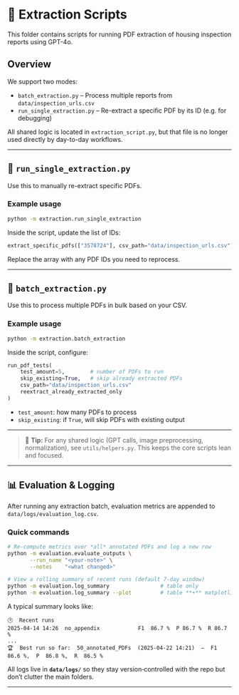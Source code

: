# 🧾 Extraction Scripts

This folder contains scripts for running PDF extraction of housing inspection reports using GPT-4o.

## Overview

We support two modes:

- `batch_extraction.py` – Process multiple reports from `data/inspection_urls.csv`
- `run_single_extraction.py` – Re-extract a specific PDF by its ID (e.g. for debugging)

All shared logic is located in `extraction_script.py`, but that file is no longer used directly by day-to-day workflows.

---

## 📄 `run_single_extraction.py`

Use this to manually re-extract specific PDFs.

### Example usage

```bash
python -m extraction.run_single_extraction
```

Inside the script, update the list of IDs:

```python
extract_specific_pdfs(["3578724"], csv_path="data/inspection_urls.csv")
```

Replace the array with any PDF IDs you need to reprocess.

---

## 📂 `batch_extraction.py`

Use this to process multiple PDFs in bulk based on your CSV.

### Example usage

```bash
python -m extraction.batch_extraction
```

Inside the script, configure:

```python
run_pdf_tests(
    test_amount=5,        # number of PDFs to run
    skip_existing=True,   # skip already extracted PDFs
    csv_path="data/inspection_urls.csv"
    reextract_already_extracted_only
)
```

- `test_amount`: how many PDFs to process
- `skip_existing`: if `True`, will skip PDFs with existing output

---

> 🔧 **Tip:** For any shared logic (GPT calls, image preprocessing, normalization), see `utils/helpers.py`. This keeps the core scripts lean and focused.


---

## 📊 Evaluation & Logging

After running any extraction batch, evaluation metrics are appended to `data/logs/evaluation_log.csv`.

### Quick commands

```bash
# Re‑compute metrics over *all* annotated PDFs and log a new row
python -m evaluation.evaluate_outputs \
       --run_name "<your-note>" \
       --notes    "<what changed>"

# View a rolling summary of recent runs (default 7‑day window)
python -m evaluation.log_summary                # table only
python -m evaluation.log_summary --plot         # table **+** matplotlib plot
```

A typical summary looks like:

```
🕑  Recent runs
2025‑04‑14 14:26  no_appendix            F1  86.7 %  P 86.7 %  R 86.7 %
...
🏆  Best run so far:  50_annotated_PDFs  (2025-04-22 14:21)  –  F1  86.6 %,  P  86.8 %,  R  86.5 %
```

All logs live in **`data/logs/`** so they stay version‑controlled with the repo but don’t clutter the main folders.

---

